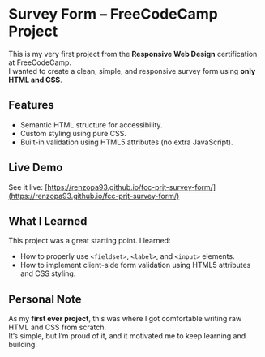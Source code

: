 # Survey Form – FreeCodeCamp Project

This is my very first project from the **Responsive Web Design** certification at FreeCodeCamp.  
I wanted to create a clean, simple, and responsive survey form using **only HTML and CSS**.  

## Features
- Semantic HTML structure for accessibility.
- Custom styling using pure CSS.
- Built-in validation using HTML5 attributes (no extra JavaScript).

## Live Demo
See it live: [https://renzopa93.github.io/fcc-prjt-survey-form/](https://renzopa93.github.io/fcc-prjt-survey-form/)

## What I Learned
This project was a great starting point. I learned:
- How to properly use `<fieldset>`, `<label>`, and `<input>` elements.
- How to implement client-side form validation using HTML5 attributes and CSS styling.

## Personal Note
As my **first ever project**, this was where I got comfortable writing raw HTML and CSS from scratch.  
It’s simple, but I’m proud of it, and it motivated me to keep learning and building.

